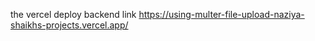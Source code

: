 the vercel deploy backend link https://using-multer-file-upload-naziya-shaikhs-projects.vercel.app/
